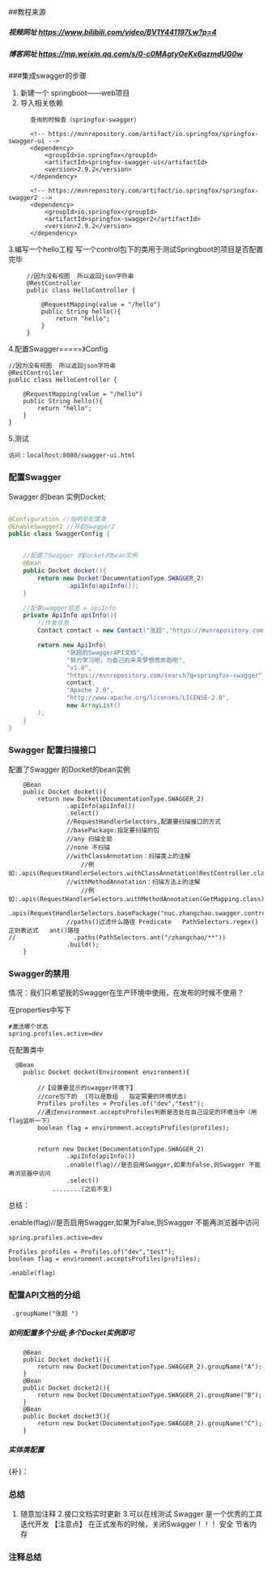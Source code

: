 
##教程来源
##### 视频网址 https://www.bilibili.com/video/BV1Y441197Lw?p=4
##### 博客网址 https://mp.weixin.qq.com/s/0-c0MAgtyOeKx6qzmdUG0w
###集成swagger的步骤
1. 新建一个 springboot——web项目
2. 导入相关依赖
  ```maven
        查询的时候查（springfox-swagger）

        <!-- https://mvnrepository.com/artifact/io.springfox/springfox-swagger-ui -->
        <dependency>
            <groupId>io.springfox</groupId>
            <artifactId>springfox-swagger-ui</artifactId>
            <version>2.9.2</version>
        </dependency>

        <!-- https://mvnrepository.com/artifact/io.springfox/springfox-swagger2 -->
        <dependency>
            <groupId>io.springfox</groupId>
            <artifactId>springfox-swagger2</artifactId>
            <version>2.9.2</version>
        </dependency>
  ```
3.编写一个hello工程
   写一个control包下的类用于测试Springboot的项目是否配置完毕
   ```
        //因为没有视图  所以返回json字符串
        @RestController
        public class HelloController {
        
            @RequestMapping(value = "/hello")
            public String hello(){
                return "hello";
            }
        }
   ```
4.配置Swagger=====》Config
```
//因为没有视图  所以返回json字符串
@RestController
public class HelloController {

    @RequestMapping(value = "/hello")
    public String hello(){
        return "hello";
    }
}
```
5.测试
```
访问：localhost:8080/swagger-ui.html
```
   
### 配置Swagger 
Swagger 的bean 实例Docket;
```java

@Configuration //指明是配置类
@EnableSwagger2 //开启Swagger2
public class SwaggerConfig {


    //配置了Swagger 的Docket的bean实例
    @Bean
    public Docket docket(){
        return new Docket(DocumentationType.SWAGGER_2)
                .apiInfo(apiInfo());
    }

    //配置swagger信息 = apiInfo
    private ApiInfo apiInfo(){
        //作者信息
        Contact contact = new Contact("张超","https://mvnrepository.com/search?q=springfox-swagger","1292101943@qq.com");

        return new ApiInfo(
                "张超的SwaggerAPI文档",
                "努力学习吧，为自己的未来梦想而奔跑吧",
                "v1.0",
                "https://mvnrepository.com/search?q=springfox-swagger",
                contact,
                "Apache 2.0",
                "http://www.apache.org/licenses/LICENSE-2.0",
                new ArrayList()
        );
    }
}

```

### Swagger 配置扫描接口
配置了Swagger 的Docket的bean实例
```
    @Bean
    public Docket docket(){
        return new Docket(DocumentationType.SWAGGER_2)
                .apiInfo(apiInfo())
                .select()
                //RequestHandlerSelectors,配置要扫描接口的方式
                //basePackage:指定要扫描的包
                //any 扫描全部
                //none 不扫描
                //withClassAnnotation：扫描类上的注解
                    //例如:.apis(RequestHandlerSelectors.withClassAnnotation(RestController.class))
                //withMethodAnnotation：扫描方法上的注解
                    //例如:.apis(RequestHandlerSelectors.withMethodAnnotation(GetMapping.class))
                .apis(RequestHandlerSelectors.basePackage("nuc.zhangchao.swagger.controller"))
                //paths()过滤什么路径 Predicate   PathSelectors.regex()正则表达式   ant()路径
//                .paths(PathSelectors.ant("/zhangchao/**"))
                .build();
    }
```
 
 
### Swagger的禁用
情况：我们只希望我的Swagger在生产环境中使用，在发布的时候不使用？

在properties中写下
```
#激活哪个状态
spring.profiles.active=dev
```
在配置类中
```
  @Bean
    public Docket docket(Environment environment){

        //【设置要显示的swagger环境下】
        //core包下的  (可以是数组   指定需要的环境状态)
        Profiles profiles = Profiles.of("dev","test");
        //通过environment.acceptsProfiles判断是否处在自己设定的环境当中（用flag监听一下）
        boolean flag = environment.acceptsProfiles(profiles);


        return new Docket(DocumentationType.SWAGGER_2)
                .apiInfo(apiInfo())
                .enable(flag)//是否启用Swagger,如果为False,则Swagger 不能再浏览器中访问
                .select()
            ........(之后不变)
```

总结：

.enable(flag)//是否启用Swagger,如果为False,则Swagger 不能再浏览器中访问
```
spring.profiles.active=dev

Profiles profiles = Profiles.of("dev","test");
boolean flag = environment.acceptsProfiles(profiles);

.enable(flag)
```


### 配置API文档的分组
```
 .groupName("张超 ")  
```
##### 如何配置多个分组;多个Docket实例即可
```
    @Bean
    public Docket docket1(){
        return new Docket(DocumentationType.SWAGGER_2).groupName("A");
    }
    @Bean
    public Docket docket2(){
        return new Docket(DocumentationType.SWAGGER_2).groupName("B");
    }
    @Bean
    public Docket docket3(){
        return new Docket(DocumentationType.SWAGGER_2).groupName("C");
    }
```
##### 实体类配置
{补}：

### 总结
1. 随意加注释
2.接口文档实时更新
3.可以在线测试
Swagger 是一个优秀的工具   迭代开发
【注意点】 在正式发布的时候，关闭Swagger！！！ 安全  节省内存
### 注释总结